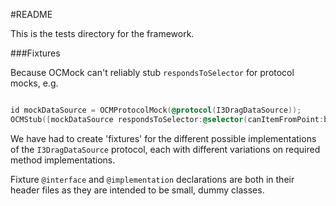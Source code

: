 #README

This is the tests directory for the framework.

###Fixtures

Because OCMock can't reliably stub `respondsToSelector` for protocol mocks, e.g.


```objective-c

id mockDataSource = OCMProtocolMock(@protocol(I3DragDataSource));
OCMStub([mockDataSource respondsToSelector:@selector(canItemFromPoint:beRearrangedWithItemAtPoint:inCollection:)]).andReturn(YES);


```

We have had to create 'fixtures' for the different possible implementations of the `I3DragDataSource` protocol, each with different variations on required method implementations.

Fixture `@interface` and `@implementation` declarations are both in their header files as they are intended to be small, dummy classes.